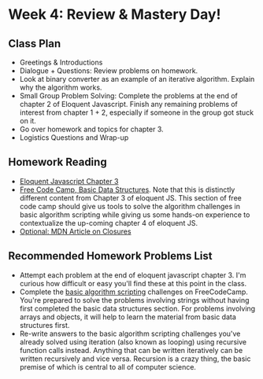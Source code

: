 # Week 4: Review & Mastery Day! 

## Class Plan
* Greetings &amp; Introductions 
* Dialogue + Questions: Review problems on homework.
* Look at binary converter as an example of an iterative algorithm. Explain why the algorithm works.
* Small Group Problem Solving: Complete the problems at the end of chapter 2 of Eloquent Javascript. Finish any remaining problems of interest from chapter 1 + 2, especially if someone in the group got stuck on it. 
* Go over homework and topics for chapter 3. 
* Logistics Questions and Wrap-up

## Homework Reading 
* [Eloquent Javascript Chapter 3](https://eloquentjavascript.net/03_functions.html)
* [Free Code Camp, Basic Data Structures](https://learn.freecodecamp.org/javascript-algorithms-and-data-structures/basic-data-structures/use-an-array-to-store-a-collection-of-data). Note that this is distinctly different content from Chapter 3 of eloquent JS. This section of free code camp should give us tools to solve the algorithm challenges in basic algorithm scripting while giving us some hands-on experience to contextualize the up-coming chapter 4 of eloquent JS.
* [Optional: MDN Article on Closures](https://developer.mozilla.org/en-US/docs/Web/JavaScript/Closures)

## Recommended Homework Problems List
* Attempt each problem at the end of eloquent javascript chapter 3. I'm curious how difficult or easy you'll find these at this point in the class.
* Complete the [basic algorithm scripting](https://learn.freecodecamp.org/javascript-algorithms-and-data-structures/basic-algorithm-scripting) challenges on FreeCodeCamp. You're prepared to solve the problems involving strings without having first completed the basic data structures section. For problems involving arrays and objects, it will help to learn the material from basic data structures first.
* Re-write answers to the basic algorithm scripting challenges you've already solved using iteration (also known as looping) using recursive function calls instead. Anything that can be written iteratively can be written recursively and vice versa. Recursion is a crazy thing, the basic premise of which is central to all of computer science. 
